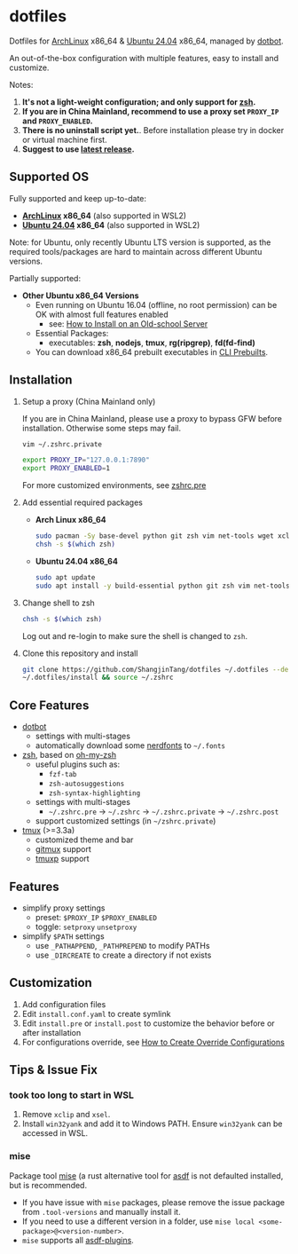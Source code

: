 # dotfiles

Dotfiles for [ArchLinux][ArchLinux] x86_64 & [Ubuntu 24.04][Ubuntu 24.04] x86_64, managed by [dotbot][dotbot].

An out-of-the-box configuration with multiple features, easy to install and customize.

Notes:

1. **It's not a light-weight configuration; and only support for [zsh][zsh].**
2. **If you are in China Mainland, recommend to use a proxy set `PROXY_IP` and `PROXY_ENABLED`.**
3. **There is no uninstall script yet.**. Before installation please try in docker or virtual machine first.
4. **Suggest to use [latest release](https://github.com/ShangjinTang/dotfiles/releases).**

## Supported OS

Fully supported and keep up-to-date:

- **[ArchLinux][ArchLinux] x86_64** (also supported in WSL2)
- **[Ubuntu 24.04][Ubuntu 24.04] x86_64** (also supported in WSL2)

Note: for Ubuntu, only recently Ubuntu LTS version is supported, as the required tools/packages are hard to maintain across different Ubuntu versions.

Partially supported:

- **Other Ubuntu x86_64 Versions**
  - Even running on Ubuntu 16.04 (offline, no root permission) can be OK with almost full features enabled
    - see: [How to Install on an Old-school Server](https://github.com/ShangjinTang/dotfiles/wiki/How-to-Install-on-an-Oldschool-Server)
  - Essential Packages:
    - executables: **zsh**, **nodejs**, **tmux**, **rg(ripgrep)**, **fd(fd-find)**
  - You can download x86_64 prebuilt executables in [CLI Prebuilts](https://github.com/ShangjinTang/cli-prebuilts).

## Installation

1. Setup a proxy (China Mainland only)

   If you are in China Mainland, please use a proxy to bypass GFW before installation. Otherwise some steps may fail.

   ```bash
   vim ~/.zshrc.private
   ```

   ```bash
   export PROXY_IP="127.0.0.1:7890"
   export PROXY_ENABLED=1
   ```

   For more customized environments, see [zshrc.pre](https://github.com/ShangjinTang/dotfiles/blob/master/configs/zsh/zshrc.pre)

2. Add essential required packages

   - **Arch Linux x86_64**

     ```bash
     sudo pacman -Sy base-devel python git zsh vim net-tools wget xclip curl ripgrep
     chsh -s $(which zsh)
     ```

   - **Ubuntu 24.04 x86_64**

     ```bash
     sudo apt update
     sudo apt install -y build-essential python git zsh vim net-tools wget xclip curl ripgrep
     ```

3. Change shell to zsh

   ```bash
   chsh -s $(which zsh)
   ```

   Log out and re-login to make sure the shell is changed to `zsh`.

4. Clone this repository and install

   ```bash
   git clone https://github.com/ShangjinTang/dotfiles ~/.dotfiles --depth=1 --recurse-submodules --shallow-submodules
   ~/.dotfiles/install && source ~/.zshrc

   ```

## Core Features

- [dotbot][dotbot]
  - settings with multi-stages
  - automatically download some [nerdfonts][nerdfonts] to `~/.fonts`
- [zsh][zsh], based on [oh-my-zsh][oh-my-zsh]
  - useful plugins such as:
    - `fzf-tab`
    - `zsh-autosuggestions`
    - `zsh-syntax-highlighting`
  - settings with multi-stages
    - `~/.zshrc.pre` -> `~/.zshrc` -> `~/.zshrc.private` -> `~/.zshrc.post`
  - support customized settings (in `~/zshrc.private`)
- [tmux][tmux] (>=3.3a)
  - customized theme and bar
  - [gitmux][gitmux] support
  - [tmuxp][tmuxp] support

## Features

- simplify proxy settings
  - preset: `$PROXY_IP` `$PROXY_ENABLED`
  - toggle: `setproxy` `unsetproxy`
- simplify `$PATH` settings
  - use `_PATHAPPEND`, `_PATHPREPEND` to modify PATHs
  - use `_DIRCREATE` to create a directory if not exists

## Customization

1. Add configuration files
2. Edit `install.conf.yaml` to create symlink
3. Edit `install.pre` or `install.post` to customize the behavior before or after installation
4. For configurations override, see [How to Create Override Configurations](https://github.com/ShangjinTang/dotfiles/wiki/How-to-Create-Override-Configurations)

## Tips & Issue Fix

### took too long to start in WSL

1. Remove `xclip` and `xsel`.
2. Install `win32yank` and add it to Windows PATH. Ensure `win32yank` can be accessed in WSL.

### mise

Package tool [mise][mise] (a rust alternative tool for [asdf][asdf] is not defaulted installed, but is recommended.

- If you have issue with `mise` packages, please remove the issue package from `.tool-versions` and manually install it.
- If you need to use a different version in a folder, use `mise local <some-package>@<version-number>`.
- `mise` supports all [asdf-plugins][asdf-plugins].

[dotbot]: https://github.com/anishathalye/dotbot
[ArchLinux]: https://archlinux.org/
[Ubuntu 24.04]: https://releases.ubuntu.com/noble/
[zsh]: https://www.zsh.org/
[oh-my-zsh]: https://github.com/ohmyzsh/ohmyzsh
[mise]: https://mise.jdx.dev/
[asdf]: https://asdf-vm.com/
[asdf-plugins]: https://github.com/asdf-vm/asdf-plugins
[tmux]: https://github.com/tmux/tmux/wiki
[gitmux]: https://github.com/arl/gitmux
[tmuxp]: https://github.com/tmux-python/tmuxp
[nerdfonts]: https://www.nerdfonts.com/
